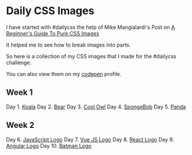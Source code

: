 # Daily CSS Images
I have started with #dailycss the help of Mike Mangialardi's Post on [A Beginner's Guide To Pure CSS Images](https://codepen.io/mikemang/post/a-beginner-s-guide-to-pure-css-images)

It helped me to see how to break images into parts.

So here is a collection of my CSS images that I made for the #dailycss challenge.

You can also view them on my [codepen](https://codepen.io/pramesha) profile.

## Week 1

Day 1. [Koala](https://codepen.io/pramesha/pen/xxZqooz)
Day 2. [Bear](https://codepen.io/pramesha/pen/zYrwNeE)
Day 3. [Cool Owl](https://codepen.io/pramesha/pen/MWKmdvZ)
Day 4. [SpongeBob](https://codepen.io/pramesha/pen/QWygavN)
Day 5. [Panda](https://codepen.io/pramesha/pen/QWyMbRx)

## Week 2

Day 6. [JavaScript Logo](https://codepen.io/pramesha/pen/vYLeWXX)
Day 7. [Vue JS Logo](https://codepen.io/pramesha/pen/QWyONZv)
Day 8. [React Logo](https://codepen.io/pramesha/pen/BajmqNg)
Day 9. [Angular Logo](https://codepen.io/pramesha/pen/mdVpWgK)
Day 10. [Batman Logo](https://codepen.io/pramesha/pen/oNbpPdZ)
